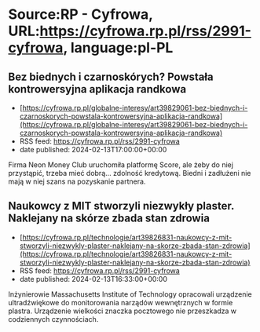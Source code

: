 # Source:RP - Cyfrowa, URL:https://cyfrowa.rp.pl/rss/2991-cyfrowa, language:pl-PL

## Bez biednych i czarnoskórych? Powstała kontrowersyjna aplikacja randkowa
 - [https://cyfrowa.rp.pl/globalne-interesy/art39829061-bez-biednych-i-czarnoskorych-powstala-kontrowersyjna-aplikacja-randkowa](https://cyfrowa.rp.pl/globalne-interesy/art39829061-bez-biednych-i-czarnoskorych-powstala-kontrowersyjna-aplikacja-randkowa)
 - RSS feed: https://cyfrowa.rp.pl/rss/2991-cyfrowa
 - date published: 2024-02-13T17:00:00+00:00

Firma Neon Money Club uruchomiła platformę Score, ale żeby do niej przystąpić, trzeba mieć dobrą... zdolność kredytową. Biedni i zadłużeni nie mają w niej szans na pozyskanie partnera.

## Naukowcy z MIT stworzyli niezwykły plaster. Naklejany na skórze zbada stan zdrowia
 - [https://cyfrowa.rp.pl/technologie/art39826831-naukowcy-z-mit-stworzyli-niezwykly-plaster-naklejany-na-skorze-zbada-stan-zdrowia](https://cyfrowa.rp.pl/technologie/art39826831-naukowcy-z-mit-stworzyli-niezwykly-plaster-naklejany-na-skorze-zbada-stan-zdrowia)
 - RSS feed: https://cyfrowa.rp.pl/rss/2991-cyfrowa
 - date published: 2024-02-13T16:33:00+00:00

Inżynierowie Massachusetts Institute of Technology opracowali urządzenie ultradźwiękowe do monitorowania narządów wewnętrznych w formie plastra. Urządzenie wielkości znaczka pocztowego nie przeszkadza w codziennych czynnościach.

